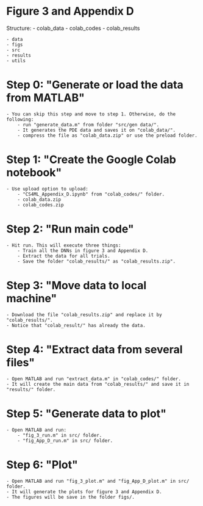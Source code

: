 # Figure 3 and Appendix D
Structure:
	- colab_data
	- colab_codes
	- colab_results
	
	- data
	- figs
	- src
	- results
	- utils
 
# Step 0: "Generate or load the data from MATLAB"
	- You can skip this step and move to step 1. Otherwise, do the following: 
		- run "generate_data.m" from folder "src/gen data/".
		- It generates the PDE data and saves it on "colab_data/".
		- compress the file as "colab_data.zip" or use the preload folder. 
		
# Step 1: "Create the Google Colab notebook"
	- Use upload option to upload:
		- "CS4ML_Appendix_D.ipynb" from "colab_codes/" folder. 
		- colab_data.zip
		- colab_codes.zip
	
# Step 2: "Run main code"
	- Hit run. This will execute three things:
		- Train all the DNNs in figure 3 and Appendix D.
		- Extract the data for all trials.
		- Save the folder "colab_results/" as "colab_results.zip".

# Step 3: "Move data to local machine"
	- Download the file "colab_results.zip" and replace it by "colab_results/".
	- Notice that "colab_result/" has already the data. 
	
# Step 4: "Extract data from several files"
	- Open MATLAB and run "extract_data.m" in "colab_codes/" folder. 
	- It will create the main data from "colab_results/" and save it in "results/" folder.
	
# Step 5: "Generate data to plot"
	- Open MATLAB and run:
		- "fig_3_run.m" in src/ folder.
		- "fig_App_D_run.m" in src/ folder.
		
# Step 6: "Plot"
	- Open MATLAB and run "fig_3_plot.m" and "fig_App_D_plot.m" in src/ folder. 
	- It will generate the plots for figure 3 and Appendix D.
	- The figures will be save in the folder figs/.
	 
	

